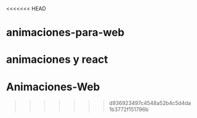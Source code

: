 <<<<<<< HEAD
# animaciones-para-web
animaciones y react
=======
# Animaciones-Web
>>>>>>> d936923497c4548a52b4c5d4da1b3772f151796b
